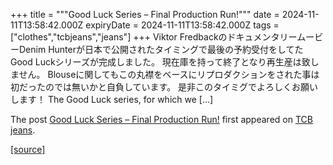 +++
title = """Good Luck Series – Final Production Run!"""
date = 2024-11-11T13:58:42.000Z
expiryDate = 2024-11-11T13:58:42.000Z
tags = ["clothes","tcbjeans","jeans"]
+++
Viktor FredbackのドキュメンタリームービーDenim Hunterが日本で公開されたタイミングで最後の予約受付をしてたGood Luckシリーズが完成しました。 現在庫を持って終了となり再生産は致しません。 Blouseに関してもこの丸襟をベースにリプロダクションをされた事は初だったのでは無いかと自負しています。 是非このタイミグでよろしくお願いします！ The Good Luck series, for which we \[…\]

The post [Good Luck Series – Final Production Run!](http://tcbjeans.com/2024/11/11/49957) first appeared on [TCB jeans](http://tcbjeans.com).

[[source]](http://tcbjeans.com/2024/11/11/49957)
